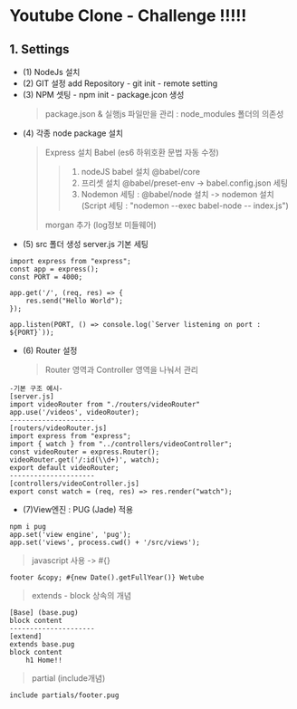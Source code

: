# Youtube Clone - Challenge !!!!!

## 1. Settings

- (1) NodeJs 설치
- (2) GIT 설정 add Repository - git init - remote setting
- (3) NPM 셋팅 - npm init - package.jcon 생성
  > package.json & 실행js 파일만을 관리 : node_modules 폴더의 의존성
- (4) 각종 node package 설치
  > Express 설치
  > Babel (es6 하위호환 문법 자동 수정)
  >
  > > 1. nodeJS babel 설치 @babel/core
  > > 2. 프리셋 설치 @babel/preset-env -> babel.config.json 세팅
  > > 3. Nodemon 세팅 : @babel/node 설치 -> nodemon 설치 (Script 세팅 : "nodemon --exec babel-node -- index.js")
  >
  > morgan 추가 (log정보 미들웨어)
- (5) src 폴더 생성 server.js 기본 세팅

```
import express from "express";
const app = express();
const PORT = 4000;

app.get('/', (req, res) => {
    res.send("Hello World");
});

app.listen(PORT, () => console.log(`Server listening on port : ${PORT}`));
```

- (6) Router 설정
  > Router 영역과 Controller 영역을 나눠서 관리

```
-기본 구조 예시-
[server.js]
import videoRouter from "./routers/videoRouter"
app.use('/videos', videoRouter);
---------------------
[routers/videoRouter.js]
import express from "express";
import { watch } from "../controllers/videoController";
const videoRouter = express.Router();
videoRouter.get('/:id(\\d+)', watch);
export default videoRouter;
---------------------
[controllers/videoController.js]
export const watch = (req, res) => res.render("watch");
```

- (7)View엔진 : PUG (Jade) 적용

```
npm i pug
app.set('view engine', 'pug');
app.set('views', process.cwd() + '/src/views');
```

> javascript 사용 -> #{}

```
footer &copy; #{new Date().getFullYear()} Wetube
```

> extends - block 상속의 개념

```
[Base] (base.pug)
block content
---------------------
[extend]
extends base.pug
block content
    h1 Home!!
```

> partial (include개념)

```
include partials/footer.pug
```
